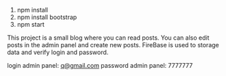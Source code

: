 1. npm install
2. npm install bootstrap
3. npm start

This project is a small blog where you can read posts. You can also edit posts in the admin panel and create new posts. FireBase is used to storage data and verify login and password.

login admin panel: q@gmail.com
password admin panel: 7777777
